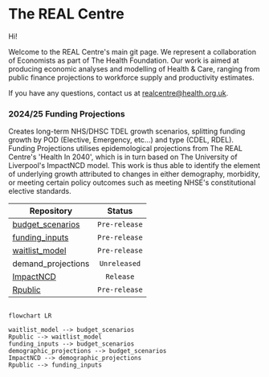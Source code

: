 # The REAL Centre

Hi!

Welcome to the REAL Centre's main git page. We represent a collaboration of Economists as part of The Health Foundation. Our work is aimed at producing economic analyses and modelling of Health & Care, ranging from public finance projections to workforce supply and productivity estimates.

If you have any questions, contact us at realcentre@health.org.uk.

### 2024/25 Funding Projections
Creates long-term NHS/DHSC TDEL growth scenarios, splitting funding growth by POD (Elective, Emergency, etc...) and type (CDEL, RDEL). Funding Projections utilises epidemological projections from The REAL Centre's 'Health In 2040', which is in turn based on The University of Liverpool's ImpactNCD model. This work is thus able to identify the element of underlying growth attributed to changes in either demography, morbidity, or meeting certain policy outcomes such as meeting NHSE's constitutional elective standards.

| Repository              | Status        |
| -------------           |:-------------:| 
| [budget_scenarios](https://github.com/zeyadissa/budget_scenarios)     | `Pre-release` | 
| [funding_inputs](https://github.com/REALCentreTHF/funding_projections)     | `Pre-release` | 
| [waitlist_model](https://github.com/zeyadissa/waitlist_model)          | `Pre-release` |  
| demand_projections | `Unreleased`  | 
| [ImpactNCD](https://github.com/ChristK/IMPACTncd_Liverpool)             | `Release`     | 
| [Rpublic](https://github.com/zeyadissa/Rpublic)                 | `Pre-release` |

```mermaid

flowchart LR

waitlist_model --> budget_scenarios
Rpublic --> waitlist_model
funding_inputs --> budget_scenarios
demographic_projections --> budget_scenarios
ImpactNCD --> demographic_projections
Rpublic --> funding_inputs

```
